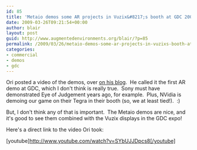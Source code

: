 ```yaml
---
id: 85
title: 'Metaio demos some AR projects in Vuzix&#8217;s booth at GDC 2009'
date: 2009-03-26T09:21:54+00:00
author: blair
layout: post
guid: http://www.augmentedenvironments.org/blair/?p=85
permalink: /2009/03/26/metaio-demos-some-ar-projects-in-vuzixs-booth-at-gdc-2009/
categories:
- commercial
- demos
- gdc
---
```


Ori posted a video of the demos, over [on his blog](http://gamesalfresco.com/2009/03/26/gdc-2009-first-augmented-reality-demo-at-a-game-developer-conference/).  He called it the first AR demo at GDC, which I don't think is really true.  Sony must have demonstrated Eye of Judgement years ago, for example.  Plus, NVidia is demoing our game on their Tegra in their booth (so, we at least tied!).  :)

But, I don't think any of that is important.  The Metaio demos are nice, and it's good to see them combined with the Vuzix displays in the GDC expo!

Here's a direct link to the video Ori took:

[youtube]http://www.youtube.com/watch?v=SYbUJJDpcs8[/youtube] 
